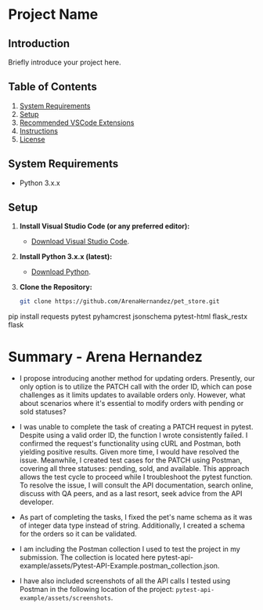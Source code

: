 # Project Name

## Introduction

Briefly introduce your project here.

## Table of Contents
1. [System Requirements](#system-requirements)
2. [Setup](#setup)
3. [Recommended VSCode Extensions](#recommended-vscode-extensions)
4. [Instructions](#instructions)
5. [License](#license)

## System Requirements
- Python 3.x.x

## Setup
1. **Install Visual Studio Code (or any preferred editor):**
   - [Download Visual Studio Code](https://code.visualstudio.com/download).
   
2. **Install Python 3.x.x (latest):**
   - [Download Python](https://www.python.org/downloads/).

3. **Clone the Repository:**
   ```bash
   git clone https://github.com/ArenaHernandez/pet_store.git

pip install requests pytest pyhamcrest jsonschema pytest-html flask_restx flask

# Summary - Arena Hernandez

- I propose introducing another method for updating orders. Presently, our only option is to utilize the PATCH call with the order ID, which can pose challenges as it limits updates to available orders only. However, what about scenarios where it's essential to modify orders with pending or sold statuses?
  
- I was unable to complete the task of creating a PATCH request in pytest. Despite using a valid order ID, the function I wrote consistently failed. I confirmed the request's functionality using cURL and Postman, both yielding positive results. Given more time, I would have resolved the issue. Meanwhile, I created test cases for the PATCH using Postman, covering all three statuses: pending, sold, and available. This approach allows the test cycle to proceed while I troubleshoot the pytest function. To resolve the issue, I will consult the API documentation, search online, discuss with QA peers, and as a last resort, seek advice from the API developer.
  
- As part of completing the tasks, I fixed the pet's name schema as it was of integer data type instead of string. Additionally, I created a schema for the orders so it can be validated.
  
- I am including the Postman collection I used to test the project in my submission. The collection is located here pytest-api-example/assets/Pytest-API-Example.postman_collection.json.
  
- I have also included screenshots of all the API calls I tested using Postman in the following location of the project: `pytest-api-example/assets/screenshots`.
